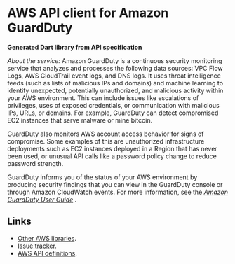 # AWS API client for Amazon GuardDuty

**Generated Dart library from API specification**

*About the service:*
Amazon GuardDuty is a continuous security monitoring service that analyzes
and processes the following data sources: VPC Flow Logs, AWS CloudTrail
event logs, and DNS logs. It uses threat intelligence feeds (such as lists
of malicious IPs and domains) and machine learning to identify unexpected,
potentially unauthorized, and malicious activity within your AWS
environment. This can include issues like escalations of privileges, uses of
exposed credentials, or communication with malicious IPs, URLs, or domains.
For example, GuardDuty can detect compromised EC2 instances that serve
malware or mine bitcoin.

GuardDuty also monitors AWS account access behavior for signs of compromise.
Some examples of this are unauthorized infrastructure deployments such as
EC2 instances deployed in a Region that has never been used, or unusual API
calls like a password policy change to reduce password strength.

GuardDuty informs you of the status of your AWS environment by producing
security findings that you can view in the GuardDuty console or through
Amazon CloudWatch events. For more information, see the <i> <a
href="https://docs.aws.amazon.com/guardduty/latest/ug/what-is-guardduty.html">Amazon
GuardDuty User Guide</a> </i>.

## Links

- [Other AWS libraries](https://github.com/agilord/aws_client/tree/master/generated).
- [Issue tracker](https://github.com/agilord/aws_client/issues).
- [AWS API definitions](https://github.com/aws/aws-sdk-js/tree/master/apis).
